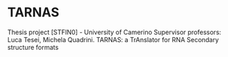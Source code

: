 # TARNAS
Thesis project [STFIN0] - University of Camerino Supervisor professors: Luca Tesei, Michela Quadrini.
TARNAS: a TrAnslator for RNA Secondary structure formats 
